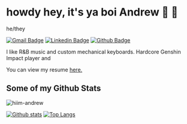<!--
**hi-im-andrew/hi-im-andrew** is a ✨ _special_ ✨ repository because its `README.md` (this file) appears on your GitHub profile.

Here are some ideas to get you started:

- 🔭 I’m currently working on ...
- 🌱 I’m currently learning ...
- 👯 I’m looking to collaborate on ...
- 🤔 I’m looking for help with ...
- 💬 Ask me about ...
- 📫 How to reach me: ...
- 😄 Pronouns: ...
- ⚡ Fun fact: ...
-->

# howdy hey, it's ya boi Andrew 🥶 🍦
he/they

[![Gmail Badge](https://img.shields.io/badge/-andrew.mh.le@gmail.com-c14438?style=flat&logo=Gmail&logoColor=white&link=mailto:andrew.mh.le@gmail.com)](mailto:andrew.mh.le@gmail.com) 
[![Linkedin Badge](https://img.shields.io/badge/-hiim-andrew-0072b1?style=flat&logo=Linkedin&logoColor=white&link=https://www.linkedin.com/in/hiim-andrew/)](https://www.linkedin.com/in/hiim-andrew/) [![Github Badge](https://img.shields.io/badge/-hiim-andrew-grey?style=flat&logo=github&logoColor=white&link=https://github.com/hiim-andrew/)](https://www.github.com/hiim-andrew/) <p align='left'>I like R&B music and custom mechanical keyboards. Hardcore Genshin Impact player and </p><p align='left'> You can view my resume <a href='https://docs.google.com/document/d/1ii6YTofe5sXvy5EDEXRIv_5xJ1oF9xgeHri1t6YiUCE/edit?usp=sharing ' target=_blank><u>here</u>.</a></p>
## Some of my Github Stats
<p align=left> <img src=https://komarev.com/ghpvc/?username=hiim-andrew alt=hiim-andrew /> </p>

[![Github stats](https://github-readme-stats.vercel.app/api?username=hiim-andrew&show_icons=true&include_all_commits=true)](https://github.com/hiim-andrew/github-readme-stats)
[![Top Langs](https://github-readme-stats.vercel.app/api/top-langs/?username=hiim-andrew&layout=compact)](https://github.com/hiim-andrew/github-readme-stats)
